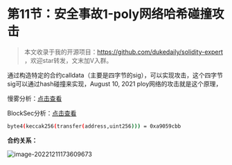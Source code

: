 # 第11节：安全事故1-poly网络哈希碰撞攻击

> 本文收录于我的开源项目：https://github.com/dukedaily/solidity-expert ，欢迎star转发，文末加V入群。

通过构造特定的合约calldata（主要是四字节的sig），可以实现攻击，这个四字节sig可以通过hash碰撞来实现，August 10, 2021 ploy网络的攻击就是这个原理，

慢雾分析：[点击查看](https://slowmist.medium.com/the-root-cause-of-poly-network-being-hacked-ec2ee1b0c68f)

BlockSec分析：[点击查看](https://blocksecteam.medium.com/the-initial-analysis-of-the-polynetwork-hack-270ac6072e2a)

```sh
byte4(keccak256(transfer(address,uint256))) = 0xa9059cbb
```

**合约关系：**

![image-20221211173609673](https://duke-typora.s3.ap-southeast-1.amazonaws.com/uPic/image-20221211173609673.png)

